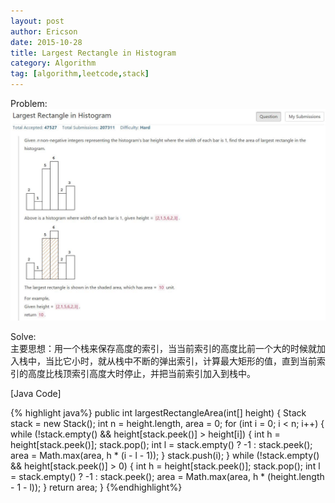 ```yaml
---
layout: post
author: Ericson
date: 2015-10-28
title: Largest Rectangle in Histogram
category: Algorithm
tag: [algorithm,leetcode,stack]
---
```


Problem:<br/>
![题目](/public/img/algorithm/leetcode84.jpg)
<!--(https://github.com/ericsonyc/ericsonyc.github.io/raw/master/public/img/leetcode84.jpg)-->

Solve:<br/>
主要思想：用一个栈来保存高度的索引，当当前索引的高度比前一个大的时候就加入栈中，当比它小时，就从栈中不断的弹出索引，计算最大矩形的值，直到当前索引的高度比栈顶索引高度大时停止，并把当前索引加入到栈中。

[Java Code]

{% highlight java%}
public int largestRectangleArea(int[] height) {
     Stack<Integer> stack = new Stack<Integer>();
        int n = height.length, area = 0;
        for (int i = 0; i < n; i++) {
            while (!stack.empty() && height[stack.peek()] > height[i]) {
                int h = height[stack.peek()];
                stack.pop();
                int l = stack.empty() ? -1 : stack.peek();
                area = Math.max(area, h * (i - l - 1));
            }
            stack.push(i);
        }
        while (!stack.empty() && height[stack.peek()] > 0) {
            int h = height[stack.peek()];
            stack.pop();
            int l = stack.empty() ? -1 : stack.peek();
            area = Math.max(area, h * (height.length - 1 - l));
        }
        return area;
}
{%endhighlight%}
